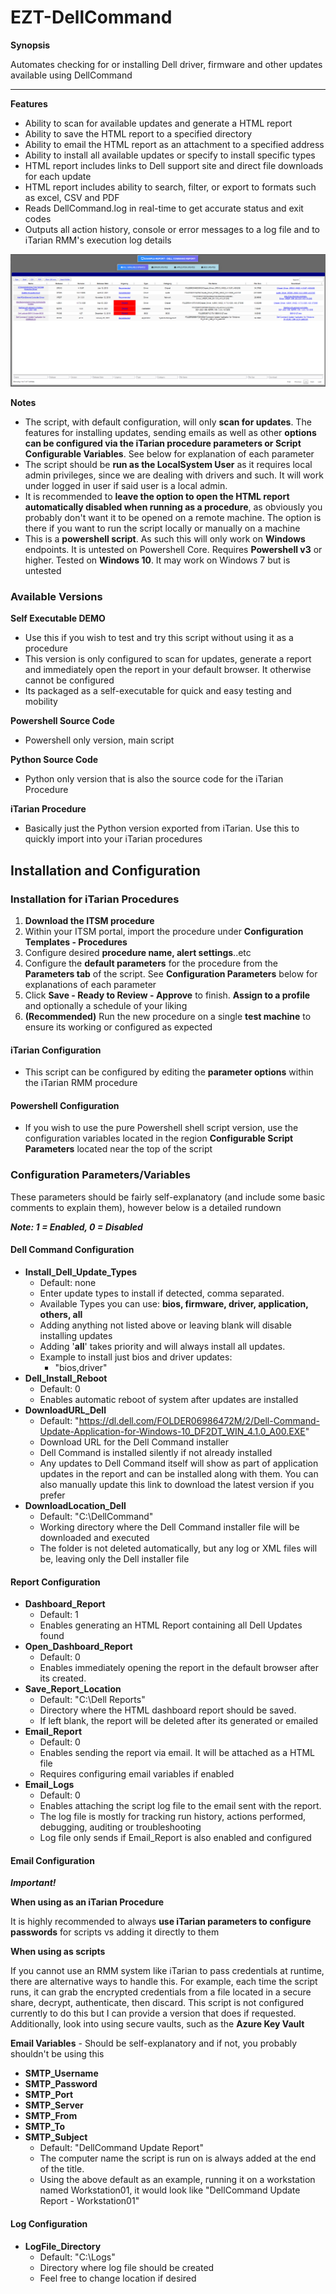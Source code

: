# EZT-DellCommand

**Synopsis**

Automates checking for or installing Dell driver, firmware and other updates available using DellCommand
* * * 
**Features**

- Ability to scan for available updates and generate a HTML report
- Ability to save the HTML report to a specified directory
- Ability to email the HTML report as an attachment to a specified address
- Ability to install all available updates or specify to install specific types
- HTML report includes links to Dell support site and direct file downloads for each update
- HTML report includes ability to search, filter, or export to formats such as excel, CSV and PDF 
- Reads DellCommand.log in real-time to get accurate status and exit codes
- Outputs all action history, console or error messages to a log file and to iTarian RMM's execution log details

![Example HTML Report](/images/Example-Report.png)

**Notes**

- The script, with default configuration, will only **scan for updates**. The features for installing updates, sending emails as well as other **options can be configured via the iTarian procedure parameters or Script Configurable Variables**. See below for explanation of each parameter
- The script should be **run as the LocalSystem User** as it requires local admin privileges, since we are dealing with drivers and such. It will work under logged in user if said user is a local admin. 
- It is recommended to **leave the option to open the HTML report automatically disabled when running as a procedure**, as obviously you probably don't want it to be opened on a remote machine. The option is there if you want to run the script locally or manually on a machine 
- This is a **powershell script**. As such this will only work on **Windows** endpoints. It is untested on Powershell Core. Requires **Powershell v3** or higher. Tested on **Windows 10**. It may work on Windows 7 but is untested

### Available Versions

**Self Executable DEMO**  

- Use this if you wish to test and try this script without using it as a procedure
- This version is only configured to scan for updates, generate a report and immediately open the report in your default browser. It otherwise cannot be configured
- Its packaged as a self-executable for quick and easy testing and mobility

**Powershell Source Code** 

- Powershell only version, main script

**Python Source Code**

- Python only version that is also the source code for the iTarian Procedure

**iTarian Procedure**

- Basically just the Python version exported from iTarian. Use this to quickly import into your iTarian procedures

## Installation and Configuration

### Installation for iTarian Procedures

1. **Download the ITSM procedure** 
2. Within your ITSM portal, import the procedure under **Configuration Templates - Procedures**
3. Configure desired **procedure name, alert settings**..etc
4. Configure the **default parameters** for the procedure from the **Parameters tab** of the script. See **Configuration Parameters** below for explanations of each parameter
5. Click **Save - Ready to Review - Approve** to finish. **Assign to a profile** and optionally a schedule of your liking
6. **(Recommended)** Run the new procedure on a single **test machine** to ensure its working or configured as expected

#### iTarian Configuration

- This script can be configured by editing the **parameter options** within the iTarian RMM procedure 

#### Powershell Configuration

- If you wish to use the pure Powershell shell script version, use the configuration variables located in the region **Configurable Script Parameters** located near the top of the script 

### Configuration Parameters/Variables

These parameters should be fairly self-explanatory (and include some basic comments to explain them), however below is a detailed rundown

_**Note: 1 = Enabled, 0 = Disabled**_

#### Dell Command Configuration

-  **Install_Dell_Update_Types**
   - Default: none
   - Enter update types to install if detected, comma separated. 
   - Available Types you can use: **bios, firmware, driver, application, others, all**
   - Adding anything not listed above or leaving blank will disable installing updates
   - Adding '**all**' takes priority and will always install all updates. 
   - Example to install just bios and driver updates: 
     - "bios,driver"
-  **Dell_Install_Reboot**
   - Default: 0
   - Enables automatic reboot of system after updates are installed
-  **DownloadURL_Dell**
   - Default:  "https://dl.dell.com/FOLDER06986472M/2/Dell-Command-Update-Application-for-Windows-10_DF2DT_WIN_4.1.0_A00.EXE" 
   - Download URL for the Dell Command installer
   - Dell Command is installed silently if not already installed
   - Any updates to Dell Command itself will show as part of application updates in the report and can be installed along with them. You can also manually update this link to download the latest version if you prefer
-  **DownloadLocation_Dell**
   - Default: "C:\DellCommand"
   - Working directory where the Dell Command installer file will be downloaded and executed
   - The folder is not deleted automatically, but any log or XML files will be, leaving only the Dell installer file

#### Report Configuration

-  **Dashboard_Report**
   - Default: 1 
   - Enables generating an HTML Report containing all Dell Updates found
-  **Open_Dashboard_Report**
   - Default: 0
   - Enables immediately opening the report in the default browser after its created. 
-  **Save_Report_Location**
   - Default: "C:\Dell Reports"
   - Directory where the HTML dashboard report should be saved. 
   - If left blank, the report will be deleted after its generated or emailed
-  **Email_Report**
   - Default: 0
   - Enables sending the report via email. It will be attached as a HTML file
   - Requires configuring email variables if enabled
-  **Email_Logs**
   - Default: 0  
   - Enables attaching the script log file to the email sent with the report.
   - The log file is mostly for tracking run history, actions performed, debugging, auditing or troubleshooting
   - Log file only sends if Email_Report is also enabled and configured

#### Email Configuration

_**Important!**_

**When using as an iTarian Procedure** 

It is highly recommended to always **use iTarian parameters to configure passwords** for scripts vs adding it directly to them 

**When using as scripts** 

If you cannot use an RMM system like iTarian to pass credentials at runtime, there are alternative ways to handle this. For example, each time the script runs, it can grab the encrypted credentials from a file located in a secure share, decrypt, authenticate, then discard. This script is not configured currently to do this but I can provide a version that does if requested. Additionally, look into using secure vaults, such as the **Azure Key Vault**

**Email Variables** - Should be self-explanatory and if not, you probably shouldn't be using this

- **SMTP_Username** 
- **SMTP_Password**
- **SMTP_Port**
- **SMTP_Server**
- **SMTP_From**
- **SMTP_To**
- **SMTP_Subject**
  - Default: "DellCommand Update Report"
  - The computer name the script is run on is always added at the end of the title. 
  - Using the above default as an example, running it on a workstation named Workstation01, it would look like "DellCommand Update Report - Workstation01"

#### Log Configuration

-  **LogFile_Directory** 
   - Default: "C:\Logs\"
   - Directory where log file should be created
   - Feel free to change location if desired

